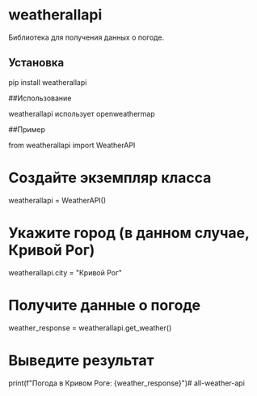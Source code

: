 # weatherallapi

Библиотека для получения данных о погоде.

## Установка

pip install weatherallapi

##Использование

weatherallapi использует openweathermap

##Пример

from weatherallapi import WeatherAPI

# Создайте экземпляр класса
weatherallapi = WeatherAPI()

# Укажите город (в данном случае, Кривой Рог)
weatherallapi.city = "Кривой Рог"

# Получите данные о погоде
weather_response = weatherallapi.get_weather()

# Выведите результат
print(f"Погода в Кривом Роге: {weather_response}")# all-weather-api
